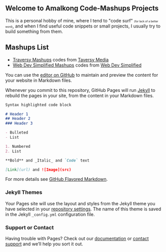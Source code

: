 ## Welcome to Amalkong Code-Mashups Projects

This is a personal hobby of mine, where I tend to "code surf" <small style="font-size:60%;">(for lack of a better word)</small>, and when I find useful code snippets or small projects, I usually try to build something from them.

## Mashups List
- [Traversy Mashups](https://amalkong.github.io/mashups/traversy_media_mashup/) codes from [Taversy Media](https://github.com/bradtraversy)
- [Web Dev Simplified Mashups](https://amalkong.github.io/mashups/web_dev_simplified_mashup) codes from [Web Dev Simplified](https://github.com/webdevsimplified)

You can use the [editor on GitHub](https://github.com/amalkong/mashups/edit/main/README.md) to maintain and preview the content for your website in Markdown files.

Whenever you commit to this repository, GitHub Pages will run [Jekyll](https://jekyllrb.com/) to rebuild the pages in your site, from the content in your Markdown files.

```markdown
Syntax highlighted code block

# Header 1
## Header 2
### Header 3

- Bulleted
- List

1. Numbered
2. List

**Bold** and _Italic_ and `Code` text

[Link](url) and ![Image](src)
```

For more details see [GitHub Flavored Markdown](https://guides.github.com/features/mastering-markdown/).

### Jekyll Themes

Your Pages site will use the layout and styles from the Jekyll theme you have selected in your [repository settings](https://github.com/amalkong/mashups/settings/pages). The name of this theme is saved in the Jekyll `_config.yml` configuration file.

### Support or Contact

Having trouble with Pages? Check out our [documentation](https://docs.github.com/categories/github-pages-basics/) or [contact support](https://support.github.com/contact) and we’ll help you sort it out.
